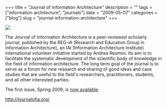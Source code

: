 +++
title = "Journal of Information Architecture"
description = ""
tags = ["information architecture", "journals"]
date = "2009-05-07"
categories = ["blog"]
slug = "journal-information-architecture"
+++



  <div class="notebook-screenshot"><a href="http://journalofia.org/"><img id='bluga-thumbnail-1592' class='bluga-thumbnail large' src='http://media.konigi.com/bluga/
wt4a0325ba2c6ac.jpg'/></a></div><p>The Journal of Information Architecture is a peer-reviewed scholarly journal, published by the REG-iA (Research and Education Group in Information Architecture), an IAI (Information Architecture Institute) international volunteer initiative started by Andrea Resmini. Its aim is to facilitate the systematic development of the scientific body of knowledge in the field of information architecture. The long term goal of the journal is to serve as a forum for new research and sharing of good ideas and case studies that are useful to the field's researchers, practitioners, students, and all other interested parties.</p>
<p>The first issue, Spring 2009, is <a href="http://journalofia.org/volume1/issue1/">now available</a>.</p>
    
  <a href="http://journalofia.org/">http://journalofia.org/</a>
